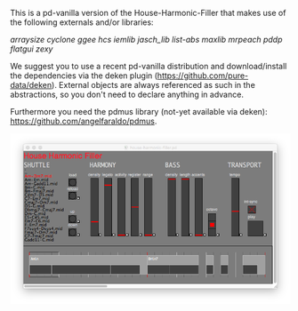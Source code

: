 This is a pd-vanilla version of the House-Harmonic-Filler that makes use of the following externals and/or libraries:

*arraysize cyclone ggee hcs iemlib jasch_lib list-abs maxlib mrpeach pddp flatgui zexy*

We suggest you to use a recent pd-vanilla distribution and download/install the dependencies via the deken plugin (https://github.com/pure-data/deken). External objects are always referenced as such in the abstractions, so you don't need to declare anything in advance.

Furthermore you need the pdmus library (not-yet available via deken): https://github.com/angelfaraldo/pdmus.

!["The graphic interface"](/gui.png?raw=true)
